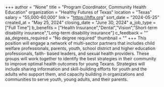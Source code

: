 +++
author = "None"
title = "Program Coordinator, Community Health Education"
organization = "Healthy Futures of Texas"
location = "Texas"
salary = "55,000-60,000"
link = "https://hftx.org"
sort_date = "2024-05-25"
created_at = "May 25, 2024"
closing_date = "June 30, 2024"
a_job_type = ["Full Time"]
b_benefits = ["Health Insurance","Dental","Vision","Short-term disability insurance","Long-term disability insurance"]
c_feedback = ""
aa_degrees_required = "No degree required"
thumbnail = ""
+++
This position will engage a network of multi-sector partners that includes child welfare professionals, parents, youth, school district and higher education professionals, faith- based leaders, and sexual health providers. These groups will work together to identify the best strategies in their community to improve optimal health outcomes for young Texans. Strategies will include sharing information and skill-building efforts for youth and the adults who support them, and capacity building in organizations and communities to serve youth, young adults, and their parents.
